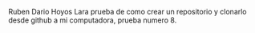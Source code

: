 Ruben Dario Hoyos Lara
prueba de como crear un repositorio y clonarlo desde github a mi computadora, prueba numero 8.